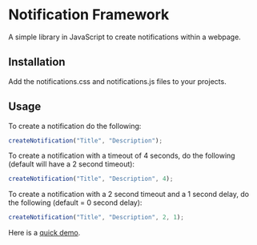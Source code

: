 # Notification Framework

A simple library in JavaScript to create notifications within a webpage.

## Installation
Add the notifications.css and notifications.js files to your projects.

## Usage

To create a notification do the following:
```javascript
createNotification("Title", "Description");
```

To create a notification with a timeout of 4 seconds, do the following (default will have a 2 second timeout):
```javascript
createNotification("Title", "Description", 4);
```

To create a notification with a 2 second timeout and a 1 second delay, do the following (default = 0 second delay):
```javascript
createNotification("Title", "Description", 2, 1);
```

Here is a [quick demo](demo.html).
